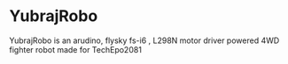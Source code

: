 # YubrajRobo
YubrajRobo is an arudino, flysky fs-i6 , L298N motor driver powered 4WD fighter robot made for TechEpo2081 

